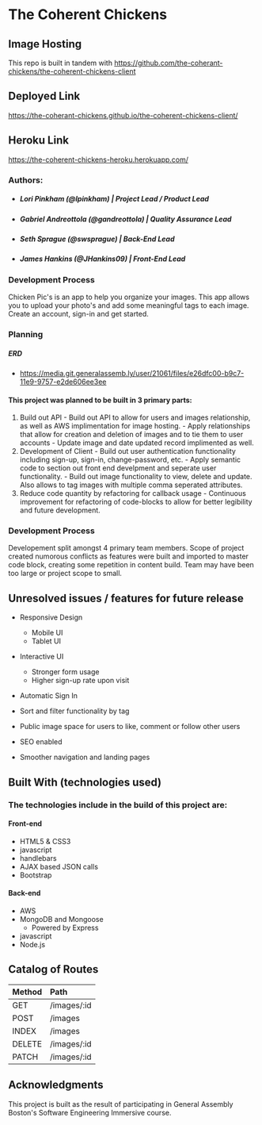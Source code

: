 # The Coherent Chickens
## Image Hosting

This repo is built in tandem with <https://github.com/the-coherant-chickens/the-coherent-chickens-client>

## Deployed Link
<https://the-coherant-chickens.github.io/the-coherent-chickens-client/>

## Heroku Link
<https://the-coherent-chickens-heroku.herokuapp.com/>


### Authors:
- ##### Lori Pinkham (@lpinkham) | *Project Lead / Product Lead*
- ##### Gabriel Andreottola (@gandreottola) | *Quality Assurance Lead*
- ##### Seth Sprague (@swsprague) | *Back-End Lead*
- ##### James Hankins (@JHankins09) | *Front-End Lead*

### Development Process

Chicken Pic's is an app to help you organize your images. This app allows you to upload your photo's and add some meaningful tags to each image. Create an account, sign-in and get started.

### Planning

##### ERD
- https://media.git.generalassemb.ly/user/21061/files/e26dfc00-b9c7-11e9-9757-e2de606ee3ee


#### This project was planned to be built in 3 primary parts:
  1. Build out API
    - Build out API to allow for users and images relationship, as well as AWS implimentation for image hosting.
    - Apply relationships that allow for creation and deletion of images and to tie them to user accounts
    - Update image and date updated record implimented as well.
  2. Development of Client
    - Build out user authentication functionality including sign-up, sign-in, change-password, etc.
    - Apply semantic code to section out front end develpment and seperate user functionality.
    - Build out image functionality to view, delete and update. Also allows to tag images with multiple comma seperated attributes.
  3. Reduce code quantity by refactoring for callback usage
    - Continuous improvement for refactoring of code-blocks to allow for better legibility and future development.

### Development Process

Developement split amongst 4 primary team members. Scope of project created numorous conflicts as features were built and imported to master code block, creating some repetition in content build. Team may have been too large or project scope to small.

## Unresolved issues / features for future release

- Responsive Design
  * Mobile UI
  * Tablet UI

- Interactive UI
  * Stronger form usage
  * Higher sign-up rate upon visit

- Automatic Sign In

- Sort and filter functionality by tag

- Public image space for users to like, comment or follow other users

- SEO enabled

- Smoother navigation and landing pages

## Built With (technologies used)

### The technologies include in the build of this project are:
#### Front-end
  - HTML5 & CSS3
  - javascript
  - handlebars
  - AJAX based JSON calls
  - Bootstrap

#### Back-end
  - AWS
  - MongoDB and Mongoose
    - Powered by Express
  - javascript
  - Node.js

## Catalog of Routes
| Method | Path |
|-------|:----------|
|GET   | /images/:id  |
|POST   |  /images |
|INDEX   |  /images |
|DELETE   | /images/:id  |
|PATCH   | /images/:id  |


## Acknowledgments
This project is built as the result of participating in General Assembly Boston's Software Engineering Immersive course.

